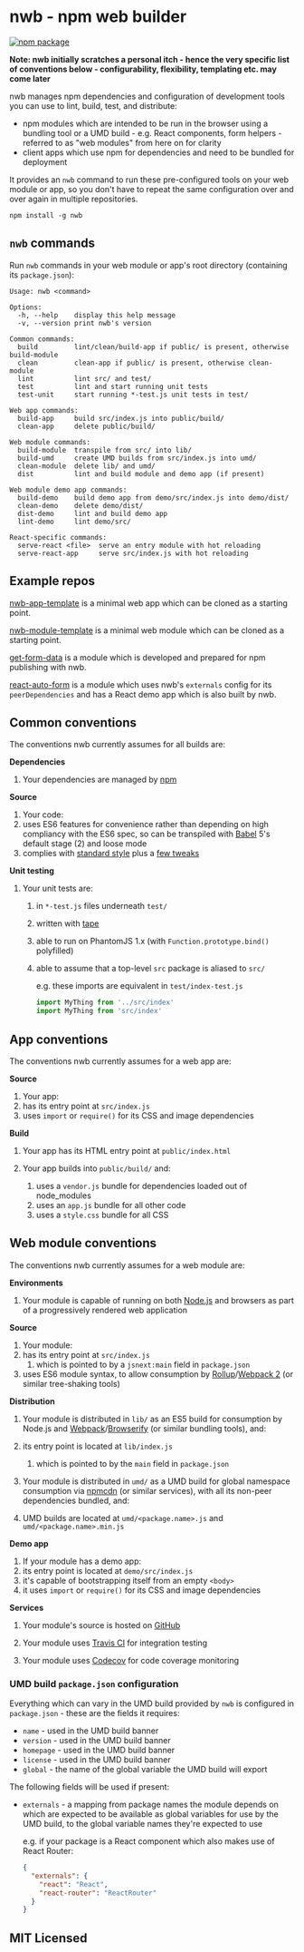# nwb - npm web builder

[![npm package][npm-badge]][npm]

**Note: nwb initially scratches a personal itch - hence the very specific list of conventions below - configurability, flexibility, templating etc. may come later**

nwb manages npm dependencies and configuration of development tools you can use to lint, build, test, and distribute:

* npm modules which are intended to be run in the browser using a bundling tool or a UMD build - e.g. React components, form helpers - referred to as "web modules" from here on for clarity
* client apps which use npm for dependencies and need to be bundled for deployment

It provides an `nwb` command to run these pre-configured tools on your web module or app, so you don't have to repeat the same configuration over and over again in multiple repositories.

```
npm install -g nwb
```

## `nwb` commands

Run `nwb` commands in your web module or app's root directory (containing its `package.json`):

```
Usage: nwb <command>

Options:
  -h, --help    display this help message
  -v, --version print nwb's version

Common commands:
  build         lint/clean/build-app if public/ is present, otherwise build-module
  clean         clean-app if public/ is present, otherwise clean-module
  lint          lint src/ and test/
  test          lint and start running unit tests
  test-unit     start running *-test.js unit tests in test/

Web app commands:
  build-app     build src/index.js into public/build/
  clean-app     delete public/build/

Web module commands:
  build-module  transpile from src/ into lib/
  build-umd     create UMD builds from src/index.js into umd/
  clean-module  delete lib/ and umd/
  dist          lint and build module and demo app (if present)

Web module demo app commands:
  build-demo    build demo app from demo/src/index.js into demo/dist/
  clean-demo    delete demo/dist/
  dist-demo     lint and build demo app
  lint-demo     lint demo/src/

React-specific commands:
  serve-react <file>  serve an entry module with hot reloading
  serve-react-app     serve src/index.js with hot reloading
```

## Example repos

[nwb-app-template](https://github.com/insin/nwb-app-template) is a minimal web app which can be cloned as a starting point.

[nwb-module-template](https://github.com/insin/nwb-module-template) is a minimal web module which can be cloned as a starting point.

[get-form-data](https://github.com/insin/get-form-data) is a module which is developed and prepared for npm publishing with nwb.

[react-auto-form](https://github.com/insin/react-auto-form) is a module which uses nwb's `externals` config for its `peerDependencies` and has a React demo app which is also built by nwb.

## Common conventions

The conventions nwb currently assumes for all builds are:

**Dependencies**

1. Your dependencies are managed by [npm](https://www.npmjs.com/)

**Source**

1. Your code:
  1. uses ES6 features for convenience rather than depending on high compliancy with the ES6 spec, so can be transpiled with [Babel](http://babeljs.io) 5's default stage (2) and loose mode
  1. complies with [standard style](https://github.com/feross/standard) plus a [few tweaks](https://github.com/insin/nwb/blob/master/.eslintrc)

**Unit testing**

1. Your unit tests are:
   1. in `*-test.js` files underneath `test/`
   1. written with [tape](https://github.com/substack/tape)
   1. able to run on PhantomJS 1.x (with `Function.prototype.bind()` polyfilled)
   1. able to assume that a top-level `src` package is aliased to `src/`

      e.g. these imports are equivalent in `test/index-test.js`

      ```javascript
      import MyThing from '../src/index'
      import MyThing from 'src/index'
      ```

## App conventions

The conventions nwb currently assumes for a web app are:

**Source**

1. Your app:
  1. has its entry point at `src/index.js`
  1. uses `import` or `require()` for its CSS and image dependencies

**Build**

1. Your app has its HTML entry point at `public/index.html`

1. Your app builds into `public/build/` and:
   1. uses a `vendor.js` bundle for dependencies loaded out of node_modules
   1. uses an `app.js` bundle for all other code
   1. uses a `style.css` bundle for all CSS

## Web module conventions

The conventions nwb currently assumes for a web module are:

**Environments**

1. Your module is capable of running on both [Node.js](https://nodejs.org) and browsers as part of a progressively rendered web application

**Source**

1. Your module:
  1. has its entry point at `src/index.js`
     1. which is pointed to by a `jsnext:main` field in `package.json`
  1. uses ES6 module syntax, to allow consumption by [Rollup](https://github.com/rollup/rollup)/[Webpack 2](https://github.com/webpack/webpack/pull/861) (or similar tree-shaking tools)

**Distribution**

1. Your module is distributed in `lib/` as an ES5 build for consumption by Node.js and [Webpack](https://github.com/webpack/webpack/)/[Browserify](https://github.com/substack/node-browserify) (or similar bundling tools), and:
  1. its entry point is located at `lib/index.js`
     1. which is pointed to by the `main` field in `package.json`

1. Your module is distributed in `umd/` as a UMD build for global namespace consumption via [npmcdn](https://npmcdn.com) (or similar services), with all its non-peer dependencies bundled, and:
  1. UMD builds are located at `umd/<package.name>.js` and `umd/<package.name>.min.js`

**Demo app**

1. If your module has a demo app:
  1. its entry point is located at `demo/src/index.js`
  1. it's capable of bootstrapping itself from an empty `<body>`
  1. it uses `import` or `require()` for its CSS and image dependencies

**Services**

1. Your module's source is hosted on [GitHub](https://github.com)

1. Your module uses [Travis CI](https://travis-ci.org/) for integration testing

1. Your module uses [Codecov](https://codecov.io) for code coverage monitoring

### UMD build `package.json` configuration

Everything which can vary in the UMD build provided by `nwb` is configured in `package.json` - these are the fields it requires:

* `name` - used in the UMD build banner
* `version` - used in the UMD build banner
* `homepage` - used in the UMD build banner
* `license` - used in the UMD build banner
* `global` - the name of the global variable the UMD build will export

The following fields will be used if present:

* `externals` - a mapping from package names the module depends on which are expected to be available as global variables for use by the UMD build, to the global variable names they're expected to use

  e.g. if your package is a React component which also makes use of React Router:

  ```json
  {
    "externals": {
      "react": "React",
      "react-router": "ReactRouter"
    }
  }
  ```

## MIT Licensed

[npm-badge]: https://img.shields.io/npm/v/nwb.svg
[npm]: https://www.npmjs.org/package/nwb
